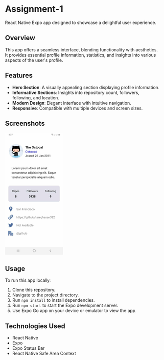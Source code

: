 # Assignment-1

React Native Expo app designed to showcase a delightful user experience.

## Overview

This app offers a seamless interface, blending functionality with aesthetics. It provides essential profile information, statistics, and insights into various aspects of the user's profile.

## Features

- **Hero Section**: A visually appealing section displaying profile information.
- **Informative Sections**: Insights into repository count, followers, following, and location.
- **Modern Design**: Elegant interface with intuitive navigation.
- **Responsive**: Compatible with multiple devices and screen sizes.

## Screenshots


<img src="./assets/Assesment-1.jpg" alt="Screenshot 1" style="height: 400px; width: auto;"/>

## Usage

To run this app locally:

1. Clone this repository.
2. Navigate to the project directory.
3. Run `npm install` to install dependencies.
4. Run `npm start` to start the Expo development server.
5. Use Expo Go app on your device or emulator to view the app.

## Technologies Used

- React Native
- Expo
- Expo Status Bar
- React Native Safe Area Context
